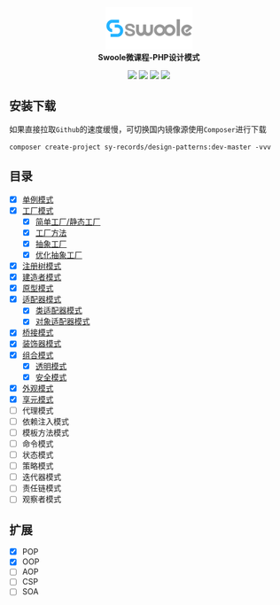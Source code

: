 <p align="center">
  <a href="https://course.swoole-cloud.com">
    <img src="swoolee-logo.png">
  </a>
  <br>
  <b>Swoole微课程-PHP设计模式</b>
</p>
<p align="center">
  <a href="https://qq52o.me"><img src="https://img.shields.io/badge/contact-@Luffy-orange.svg?style=flat"></a>
  <img src="https://poser.pugx.org/sy-records/design-patterns/license">
  <a href="https://packagist.org/packages/sy-records/design-patterns"><img src="https://poser.pugx.org/sy-records/design-patterns/downloads"></a>
  <a href="https://github.com/sy-records/design-patterns/graphs/contributors"><img src="https://img.shields.io/github/contributors/sy-records/design-patterns"></a>
</p>

## 安装下载

如果直接拉取`Github`的速度缓慢，可切换国内镜像源使用`Composer`进行下载

```shell
composer create-project sy-records/design-patterns:dev-master -vvv
```

## 目录

* [x] [单例模式](Singleton)
* [x] [工厂模式](Factory)
    * [x] [简单工厂/静态工厂](Factory/SimpleFactory)
    * [x] [工厂方法](Factory/FactoryMethod)
    * [x] [抽象工厂](Factory/AbstractFactory)
    * [x] [优化抽象工厂](Factory/OptimizeAbstractFactory)
* [x] [注册树模式](RegistryTree)
* [x] [建造者模式](Builder)
* [x] [原型模式](Prototype)
* [x] [适配器模式](Adapter)
    * [x] [类适配器模式](Adapter/ClassAdapter)
    * [x] [对象适配器模式](Adapter/ObjectAdapter)
* [x] [桥接模式](Bridge)
* [x] [装饰器模式](Decorator)
* [x] [组合模式](Composite)
    * [x] [透明模式](Composite/Transparent)
    * [x] [安全模式](Composite/Safe)
* [x] [外观模式](Facade)
* [x] [享元模式](Flyweight)
* [ ] 代理模式
* [ ] 依赖注入模式
* [ ] 模板方法模式
* [ ] 命令模式
* [ ] 状态模式
* [ ] 策略模式
* [ ] 迭代器模式
* [ ] 责任链模式
* [ ] 观察者模式

## 扩展

* [x] POP
* [x] OOP
* [ ] AOP
* [ ] CSP
* [ ] SOA
